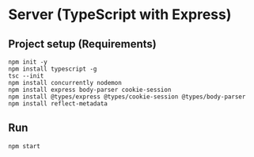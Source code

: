 # Server (TypeScript with Express)

## Project setup (Requirements)

    npm init -y
    npm install typescript -g
    tsc --init
    npm install concurrently nodemon
    npm install express body-parser cookie-session
    npm install @types/express @types/cookie-session @types/body-parser
    npm install reflect-metadata

## Run

    npm start
